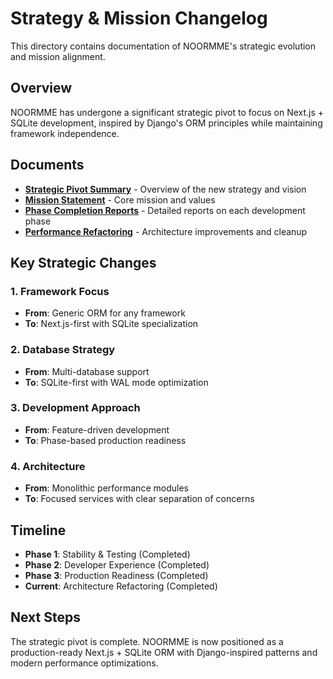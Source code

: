 # Strategy & Mission Changelog

This directory contains documentation of NOORMME's strategic evolution and mission alignment.

## Overview

NOORMME has undergone a significant strategic pivot to focus on Next.js + SQLite development, inspired by Django's ORM principles while maintaining framework independence.

## Documents

- **[Strategic Pivot Summary](./strategic-pivot-summary.md)** - Overview of the new strategy and vision
- **[Mission Statement](./mission-statement.md)** - Core mission and values
- **[Phase Completion Reports](./phase-completion-reports/)** - Detailed reports on each development phase
- **[Performance Refactoring](./performance-refactoring.md)** - Architecture improvements and cleanup

## Key Strategic Changes

### 1. Framework Focus
- **From**: Generic ORM for any framework
- **To**: Next.js-first with SQLite specialization

### 2. Database Strategy
- **From**: Multi-database support
- **To**: SQLite-first with WAL mode optimization

### 3. Development Approach
- **From**: Feature-driven development
- **To**: Phase-based production readiness

### 4. Architecture
- **From**: Monolithic performance modules
- **To**: Focused services with clear separation of concerns

## Timeline

- **Phase 1**: Stability & Testing (Completed)
- **Phase 2**: Developer Experience (Completed)
- **Phase 3**: Production Readiness (Completed)
- **Current**: Architecture Refactoring (Completed)

## Next Steps

The strategic pivot is complete. NOORMME is now positioned as a production-ready Next.js + SQLite ORM with Django-inspired patterns and modern performance optimizations.
